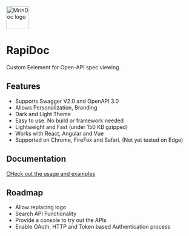 <img alt="MrinDoc logo" src="https://github.com/mrin9/RapiDoc/blob/master/logo.png" width="60px" />

# RapiDoc
Custom Eelement for Open-API spec viewing

## Features
- Supports Swagger V2.0 and OpenAPI 3.0
- Allows Personalization, Branding 
- Dark and Light Theme
- Easy to use. No build or framework needed
- Lightweight and Fast (under 150 KB gzipped)
- Works with React, Angular and Vue
- Supported on Chrome, FireFox and Safari. (Not yet tested on Edge)

## Documentation
[CHeck out the usage and examples](https://mrin9.github.io/RapiDoc/)


## Roadmap
- Allow replacing logo
- Search API Functionality
- Provide a console to try out the APIs
- Enable OAuth, HTTP and Token based Authentication process